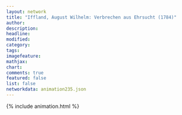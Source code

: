 ```yaml
---
layout: network
title: "Iffland, August Wilhelm: Verbrechen aus Ehrsucht (1784)"
author:
description:
headline:
modified:
category:
tags:
imagefeature: 
mathjax: 
chart: 
comments: true
featured: false
list: false
networkdata: animation235.json
---
```

{% include animation.html %}
